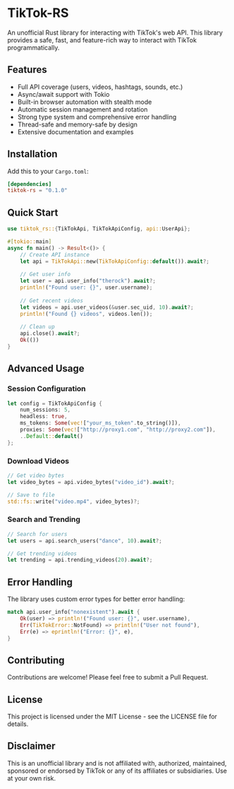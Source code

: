 # TikTok-RS

An unofficial Rust library for interacting with TikTok's web API. This library provides a safe, fast, and feature-rich way to interact with TikTok programmatically.

## Features

- Full API coverage (users, videos, hashtags, sounds, etc.)
- Async/await support with Tokio
- Built-in browser automation with stealth mode
- Automatic session management and rotation
- Strong type system and comprehensive error handling
- Thread-safe and memory-safe by design
- Extensive documentation and examples

## Installation

Add this to your `Cargo.toml`:

```toml
[dependencies]
tiktok-rs = "0.1.0"
```

## Quick Start

```rust
use tiktok_rs::{TikTokApi, TikTokApiConfig, api::UserApi};

#[tokio::main]
async fn main() -> Result<()> {
    // Create API instance
    let api = TikTokApi::new(TikTokApiConfig::default()).await?;
    
    // Get user info
    let user = api.user_info("therock").await?;
    println!("Found user: {}", user.username);
    
    // Get recent videos
    let videos = api.user_videos(&user.sec_uid, 10).await?;
    println!("Found {} videos", videos.len());
    
    // Clean up
    api.close().await?;
    Ok(())
}
```

## Advanced Usage

### Session Configuration

```rust
let config = TikTokApiConfig {
    num_sessions: 5,
    headless: true,
    ms_tokens: Some(vec!["your_ms_token".to_string()]),
    proxies: Some(vec!["http://proxy1.com", "http://proxy2.com"]),
    ..Default::default()
};
```

### Download Videos

```rust
// Get video bytes
let video_bytes = api.video_bytes("video_id").await?;

// Save to file
std::fs::write("video.mp4", video_bytes)?;
```

### Search and Trending

```rust
// Search for users
let users = api.search_users("dance", 10).await?;

// Get trending videos
let trending = api.trending_videos(20).await?;
```

## Error Handling

The library uses custom error types for better error handling:

```rust
match api.user_info("nonexistent").await {
    Ok(user) => println!("Found user: {}", user.username),
    Err(TikTokError::NotFound) => println!("User not found"),
    Err(e) => eprintln!("Error: {}", e),
}
```

## Contributing

Contributions are welcome! Please feel free to submit a Pull Request.

## License

This project is licensed under the MIT License - see the LICENSE file for details.

## Disclaimer

This is an unofficial library and is not affiliated with, authorized, maintained, sponsored or endorsed by TikTok or any of its affiliates or subsidiaries. Use at your own risk.